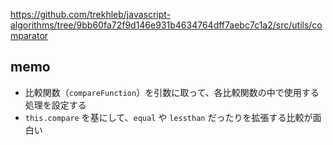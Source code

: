 https://github.com/trekhleb/javascript-algorithms/tree/9bb60fa72f9d146e931b4634764dff7aebc7c1a2/src/utils/comparator

## memo

- 比較関数（`compareFunction`）を引数に取って、各比較関数の中で使用する処理を設定する
- `this.compare` を基にして、`equal` や `lessthan` だったりを拡張する比較が面白い
